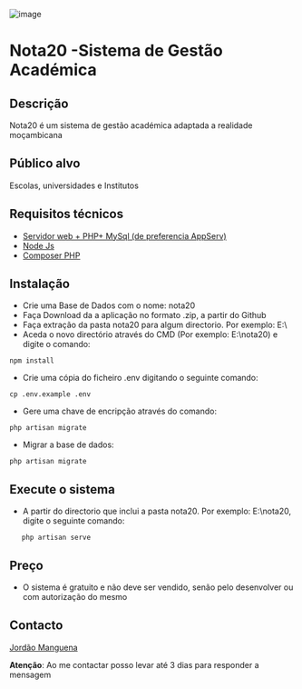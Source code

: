![image](https://github.com/Manguena/nota20/assets/9891448/8b2f6837-9081-43b4-a1d2-9ad3e6704fc8)
# Nota20 -Sistema de Gestão Académica
 ## Descrição
 Nota20 é um sistema de gestão académica adaptada a realidade moçambicana
 ## Público alvo
 Escolas, universidades e Institutos
 ## Requisitos técnicos
 * [Servidor web + PHP+ MySql (de preferencia AppServ)](https://www.appserv.org/en/)
 * [Node Js](https://nodejs.org/en)
 * [Composer PHP](https://getcomposer.org/Composer-Setup.exe)
 ## Instalação
 * Crie uma Base de Dados com o nome: nota20
 * Faça Download da a aplicação no formato .zip, a partir do Github
 * Faça extração da pasta nota20 para algum directorio. Por exemplo: E:\
 * Aceda o novo directório  através do CMD (Por exemplo: E:\nota20) e digite o comando:
```
npm install
```
 * Crie uma cópia do ficheiro .env digitando o seguinte comando:
```
cp .env.example .env
```
 * Gere uma chave de encripção através do comando:
```
php artisan migrate
```
 * Migrar a base de dados:
```
php artisan migrate
```
 ## Execute o sistema
 * A partir do directorio que inclui a pasta nota20. Por exemplo: E:\nota20, digite o seguinte comando:
```
   php artisan serve
```
## Preço
 * O sistema é gratuito e não deve ser vendido, senão pelo desenvolver ou com autorização do mesmo
## Contacto
[Jordão Manguena](https://web.facebook.com/TechnoGeekyyy/)

**Atenção**: Ao me contactar posso levar até 3 dias para responder a mensagem
